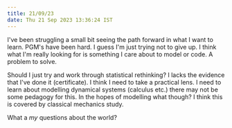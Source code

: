 ```yaml
---
title: 21/09/23
date: Thu 21 Sep 2023 13:36:24 IST
---
```


I've been struggling a small bit seeing the path forward in what I want to learn. PGM's have been hard. I guess I'm just
trying not to give up. I think what I'm really looking for is something I care about to model or code. A problem to
solve.

Should I just try and work through statistical rethinking? I lacks the evidence that I've done it (certificate). I think
I need to take a practical lens. I need to learn about modelling dynamical systems (calculus etc.) there may not be some
pedagogy for this. In the hopes of modelling what though? I think this is covered by classical mechanics study.

What a _my_ questions about the world?
